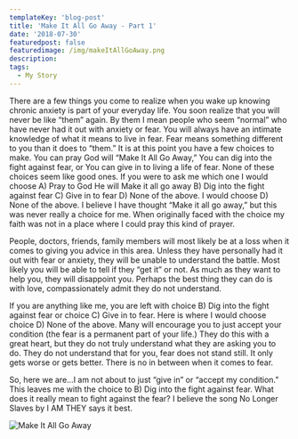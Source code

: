 ```yaml
---
templateKey: 'blog-post'
title: 'Make It All Go Away - Part 1'
date: '2018-07-30'
featuredpost: false
featuredimage: /img/makeItAllGoAway.png
description:
tags:
  - My Story
---
```


There are a few things you come to realize when you wake up knowing chronic anxiety is part of your everyday life. You soon realize that you will never be like “them” again. By them I mean people who seem “normal” who have never had it out with anxiety or fear. You will always have an intimate knowledge of what it means to live in fear. Fear means something different to you than it does to “them.” It is at this point you have a few choices to make. You can pray God will “Make It All Go Away,” You can dig into the fight against fear, or You can give in to living a life of fear. None of these choices seem like good ones. If you were to ask me which one I would choose A) Pray to God He will Make it all go away B) Dig into the fight against fear C) Give in to fear D) None of the above. I would choose D) None of the above. I believe I have thought “Make it all go away,” but this was never really a choice for me. When originally faced with the choice my faith was not in a place where I could pray this kind of prayer.

People, doctors, friends, family members will most likely be at a loss when it comes to giving you advice in this area. Unless they have personally had it out with fear or anxiety, they will be unable to understand the battle. Most likely you will be able to tell if they “get it” or not. As much as they want to help you, they will disappoint you. Perhaps the best thing they can do is with love, compassionately admit they do not understand.

If you are anything like me, you are left with choice B) Dig into the fight against fear or choice C) Give in to fear. Here is where I would choose choice D) None of the above. Many will encourage you to just accept your condition (the fear is a permanent part of your life.) They do this with a great heart, but they do not truly understand what they are asking you to do. They do not understand that for you, fear does not stand still. It only gets worse or gets better. There is no in between when it comes to fear.

So, here we are…I am not about to just “give in” or “accept my condition.” This leaves me with the choice to B) Dig into the fight against fear. What does it really mean to fight against the fear? I believe the song No Longer Slaves by I AM THEY says it best.

![Make It All Go Away](/img/makeItAllGoAwayBlack.jpeg)
